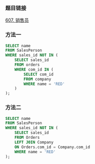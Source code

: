 ### 题目链接
[607. 销售员](https://leetcode.cn/problems/sales-person)

### 方法一
```SQL
SELECT name
FROM SalesPerson
WHERE sales_id NOT IN (
    SELECT sales_id
    FROM orders
    WHERE com_id IN (
        SELECT com_id
        FROM company
        WHERE name = 'RED'
    )
);
```

### 方法二
```SQL
SELECT name
FROM SalesPerson 
WHERE sales_id NOT IN (
    SELECT sales_id
    FROM Orders
    LEFT JOIN Company
    ON Orders.com_id = Company.com_id
    WHERE name = 'RED'
);
```